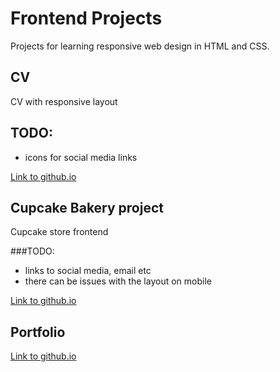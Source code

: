 # Frontend Projects 

Projects for learning responsive web design in HTML and CSS.

## CV 

CV with responsive layout

## TODO:

- icons for social media links

[Link to github.io](https://robotsson.github.io/cv/index.html)

## Cupcake Bakery project

Cupcake store frontend

###TODO:

- links to social media, email etc
- there can be issues with the layout on mobile

[Link to github.io](https://robotsson.github.io/cakery/index.html)

## Portfolio

[Link to github.io](https://robotsson.github.io/portfolio/index.html)
